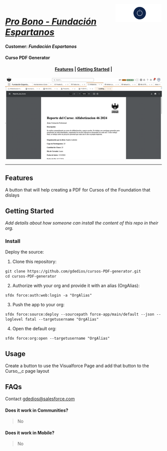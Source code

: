 <div>
	<img align="right" width="150" src="images/qbranch_logo.gif">
</div>

# _[Pro Bono - Fundación Espartanos](https://salesforce.benevity.org/cause/840-300108263/project/52Z22N14A3)_

#### Customer: _Fundación Espartanos_

#### Curso PDF Generator

<h4 align="center">
	<a href="#features">Features</a> |
	<a href="#getting-started">Getting Started</a> |
</h4>

<p align="center">
	<img src="images/ReporteDeCursoPDF.png">
</p>

---

## Features

A button that will help creating a PDF for Cursos of the Foundation that dislays 

## Getting Started

_Add details about how someone can install the content of this repo in their org._


### Install


Deploy the source:

1. Clone this repository:

```
git clone https://github.com/gdedios/cursos-PDF-generator.git
cd cursos-PDF-generator
```

2. Authorize with your org and provide it with an alias (OrgAlias):

```
sfdx force:auth:web:login -a "OrgAlias"
```

3. Push the app to your org:

```
sfdx force:source:deploy --sourcepath force-app/main/default --json --loglevel fatal --targetusername "OrgAlias"
```

4. Open the default org:

```
sfdx force:org:open --targetusername "OrgAlias"
```

## Usage

Create a button to use the Visualforce Page and add that button to the Curso__c page layout

## FAQs

Contact gdedios@salesforce.com

#### Does it work in Communities?

> No

#### Does it work in Mobile?

> No


